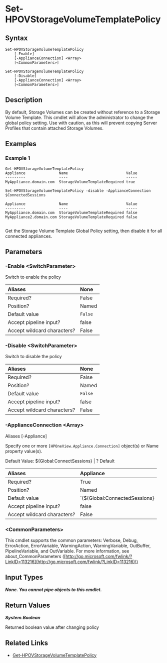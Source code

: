 ﻿---
description: Set Storage Volume Template Global Policy
---

# Set-HPOVStorageVolumeTemplatePolicy

## Syntax

```text
Set-HPOVStorageVolumeTemplatePolicy
    [-Enable]
    [-ApplianceConnection] <Array>
    [<CommonParameters>]
```

```text
Set-HPOVStorageVolumeTemplatePolicy
    [-Disable]
    [-ApplianceConnection] <Array>
    [<CommonParameters>]
```

## Description

By default, Storage Volumes can be created without reference to a Storage Volume Template.  This cmdlet will allow the administrator to change the global policy setting.  Use with caution, as this will prevent copying Server Profiles that contain attached Storage Volumes.

## Examples

###  Example 1 

```text
Get-HPOVStorageVolumeTemplatePolicy
Appliance               Name                          Value
---------               ----                          -----
MyAppliance.domain.com  StorageVolumeTemplateRequired true

Set-HPOVStorageVolumeTemplatePolicy -disable -ApplianceConnection $ConnectedSessions

Appliance               Name                          Value
---------               ----                          -----
MyAppliance.domain.com  StorageVolumeTemplateRequired false
MyAppliance2.domain.com StorageVolumeTemplateRequired false


```

Get the Storage Volume Template Global Policy setting, then disable it for all connected appliances.

## Parameters

### -Enable &lt;SwitchParameter&gt;

Switch to enable the policy

| Aliases | None |
| :--- | :--- |
| Required? | False |
| Position? | Named |
| Default value | `False` |
| Accept pipeline input? | false |
| Accept wildcard characters? | False |

### -Disable &lt;SwitchParameter&gt;

Switch to disable the policy

| Aliases | None |
| :--- | :--- |
| Required? | False |
| Position? | Named |
| Default value | `False` |
| Accept pipeline input? | false |
| Accept wildcard characters? | False |

### -ApplianceConnection &lt;Array&gt;

Aliases [-Appliance]

Specify one or more `[HPOneView.Appliance.Connection]` object(s) or Name property value(s).

Default Value: ${Global:ConnectSessions} | ? Default

| Aliases | Appliance |
| :--- | :--- |
| Required? | True |
| Position? | Named |
| Default value | `(${Global:ConnectedSessions} | ? Default)` |
| Accept pipeline input? | false |
| Accept wildcard characters? | False |

### &lt;CommonParameters&gt;

This cmdlet supports the common parameters: Verbose, Debug, ErrorAction, ErrorVariable, WarningAction, WarningVariable, OutBuffer, PipelineVariable, and OutVariable. For more information, see about\_CommonParameters \([http://go.microsoft.com/fwlink/?LinkID=113216](http://go.microsoft.com/fwlink/?LinkID=113216)\)

## Input Types

_**None.  You cannot pipe objects to this cmdlet.**_

## Return Values

_**System.Boolean**_

Returned boolean value after changing policy

## Related Links

* [Get-HPOVStorageVolumeTemplatePolicy](get-hpovstoragevolumetemplatepolicy.md)
